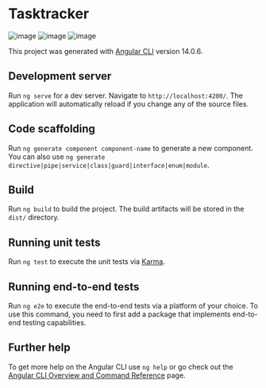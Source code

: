 # Tasktracker
![image](https://user-images.githubusercontent.com/101884374/182212039-3c8f0e49-b0e9-4ca4-a09d-ad95de5e8107.png)
![image](https://user-images.githubusercontent.com/101884374/182212086-2f06fc78-e31e-4e7f-9312-053f923eaf16.png)
![image](https://user-images.githubusercontent.com/101884374/182212112-c49024e0-547d-4fdd-ad0e-02ec6b74555b.png)


This project was generated with [Angular CLI](https://github.com/angular/angular-cli) version 14.0.6.

## Development server

Run `ng serve` for a dev server. Navigate to `http://localhost:4200/`. The application will automatically reload if you change any of the source files.

## Code scaffolding

Run `ng generate component component-name` to generate a new component. You can also use `ng generate directive|pipe|service|class|guard|interface|enum|module`.

## Build

Run `ng build` to build the project. The build artifacts will be stored in the `dist/` directory.

## Running unit tests

Run `ng test` to execute the unit tests via [Karma](https://karma-runner.github.io).

## Running end-to-end tests

Run `ng e2e` to execute the end-to-end tests via a platform of your choice. To use this command, you need to first add a package that implements end-to-end testing capabilities.

## Further help

To get more help on the Angular CLI use `ng help` or go check out the [Angular CLI Overview and Command Reference](https://angular.io/cli) page.
